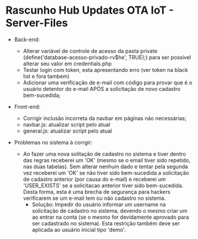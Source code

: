 # Rascunho Hub Updates OTA IoT - Server-Files

- Back-end:
    - Alterar variável de controle de acesso da pasta private (define('database-acesso-privado-rv$he', TRUE);) para ser possível alterar seu valor em credentials.php
    - Testar login com token, esta apresentando erro (ver token na black list e fora tambem)
    - Adicionar uma verificação de e-mail com código para provar que é o usuário detentor do e-mail APÓS a solicitação de novo cadastro bem-sucedida;

- Front-end:
    - Corrigir inclusão incorreta da navbar em páginas não necessárias;
    - navbar.js: atualizar script pelo atual
    - general.js: atualizar script pelo atual

- Problemas no sistema à corrgir:
    - Ao fazer uma nova solitação de cadastro no sistema e tiver dentro das regras receberei um 'OK' (mesmo se o email tiver sido repetido, nas duas tabelas). Sem alterar nenhum dado e tentar pela segunda vez receberei um 'OK' se não tiver sido bem-sucedida a solicitação de cadastro anterior (por causa do e-mail) e receberei um 'USER_EXISTS' se a solicitacao anterior tiver sido bem-sucedida. Desta forma, esta é uma brecha de segurança para hackers verificarem se um e-mail tem ou não cadastro no sistema.
        - Solução: Impedir do usuário informar um username na solicitação de cadastro no sistema, devendo o mesmo criar um ao entrar na conta (se o mesmo for devidamente aprovado para ser cadastrado no sistema). Esta restrição também deve ser aplicada ao usuário inicial tipo 'demo'.